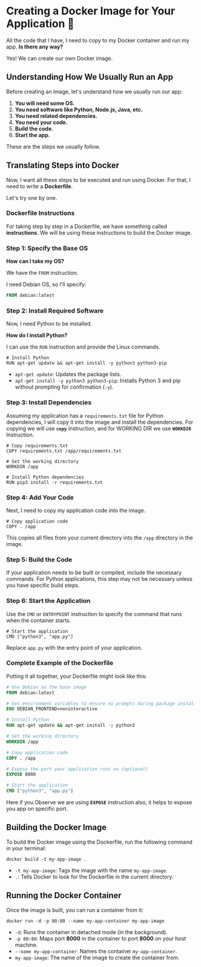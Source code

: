 # Creating a Docker Image for Your Application 🐳

All the code that I have, I need to copy to my Docker container and run my app. **Is there any way?**

Yes! We can create our own Docker image.

## Understanding How We Usually Run an App

Before creating an image, let's understand how we usually run our app:

1. **You will need some OS.**
2. **You need software like Python, Node.js, Java, etc.**
3. **You need related dependencies.**
4. **You need your code.**
5. **Build the code.**
6. **Start the app.**

These are the steps we usually follow.

## Translating Steps into Docker

Now, I want all these steps to be executed and run using Docker. For that, I need to write a **Dockerfile**.

Let's try one by one.

### Dockerfile Instructions

For taking step by step in a Dockerfile, we have something called **instructions**. We will be using these instructions to build the Docker image.

### Step 1: Specify the Base OS

**How can I take my OS?**

We have the `FROM` instruction.

I need Debian OS, so I'll specify:

```dockerfile
FROM debian:latest
```
### Step 2: Install Required Software

Now, I need Python to be installed.

**How do I install Python?**

I can use the `RUN` instruction and provide the Linux commands.
```
# Install Python
RUN apt-get update && apt-get install -y python3 python3-pip
```

- `apt-get update`: Updates the package lists.
- `apt-get install -y python3 python3-pip`: Installs Python 3 and pip without prompting for confirmation (`-y`).

### Step 3: Install Dependencies

Assuming my application has a `requirements.txt` file for Python dependencies, I will copy it into the image and install the dependencies.
For copying we will use **`copy`** instruction, and for WORKING DIR we use **`WORKDIR`** Instruction.

```
# Copy requirements.txt
COPY requirements.txt /app/requirements.txt

# Set the working directory
WORKDIR /app

# Install Python dependencies
RUN pip3 install -r requirements.txt
```

### Step 4: Add Your Code

Next, I need to copy my application code into the image.
```
# Copy application code
COPY . /app
```
This copies all files from your current directory into the `/app` directory in the image.

### Step 5: Build the Code

If your application needs to be built or compiled, include the necessary commands. For Python applications, this step may not be necessary unless you have specific build steps.

### Step 6: Start the Application

Use the `CMD` or `ENTRYPOINT` instruction to specify the command that runs when the container starts.
```
# Start the application
CMD ["python3", "app.py"]
```

Replace `app.py` with the entry point of your application.

### Complete Example of the Dockerfile

Putting it all together, your Dockerfile might look like this:

```dockerfile
# Use Debian as the base image
FROM debian:latest

# Set environment variables to ensure no prompts during package installation
ENV DEBIAN_FRONTEND=noninteractive

# Install Python
RUN apt-get update && apt-get install -y python3

# Set the working directory
WORKDIR /app

# Copy application code
COPY . /app

# Expose the port your application runs on (optional)
EXPOSE 8080

# Start the application
CMD ["python3", "app.py"]
```

Here if you Observe we are using **`EXPOSE`** instruction also, it helps to expose you app on specific port.

## Building the Docker Image

To build the Docker image using the Dockerfile, run the following command in your terminal:
```
docker build -t my-app-image .
```

- `-t my-app-image`: Tags the image with the name `my-app-image`.
- `.`: Tells Docker to look for the Dockerfile in the current directory.

## Running the Docker Container

Once the image is built, you can run a container from it:
```
docker run -d -p 80:80 --name my-app-container my-app-image
```

- `-d`: Runs the container in detached mode (in the background).
- `-p 80:80`: Maps port **8000** in the container to port **8000** on your host machine.
- `--name my-app-container`: Names the container `my-app-container`.
- `my-app-image`: The name of the image to create the container from.
